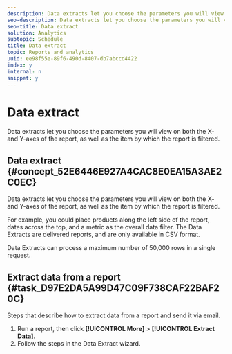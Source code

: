 ```yaml
---
description: Data extracts let you choose the parameters you will view on both the X- and Y-axes of the report, as well as the item by which the report is filtered.
seo-description: Data extracts let you choose the parameters you will view on both the X- and Y-axes of the report, as well as the item by which the report is filtered.
seo-title: Data extract
solution: Analytics
subtopic: Schedule
title: Data extract
topic: Reports and analytics
uuid: ee98f55e-89f6-490d-8407-db7abccd4422
index: y
internal: n
snippet: y
---
```


# Data extract

Data extracts let you choose the parameters you will view on both the X- and Y-axes of the report, as well as the item by which the report is filtered.

## Data extract {#concept_52E6446E927A4CAC8E0EA15A3AE2C0EC}

Data extracts let you choose the parameters you will view on both the X- and Y-axes of the report, as well as the item by which the report is filtered.

<!-- 

t_data_extract.xml

 -->

For example, you could place products along the left side of the report, dates across the top, and a metric as the overall data filter. The Data Extracts are delivered reports, and are only available in CSV format.

Data Extracts can process a maximum number of 50,000 rows in a single request. 

## Extract data from a report {#task_D97E2DA5A99D47C09F738CAF22BAF20C}

Steps that describe how to extract data from a report and send it via email.

1. Run a report, then click **[!UICONTROL More]** > **[!UICONTROL Extract Data]**.
1. Follow the steps in the Data Extract wizard.
